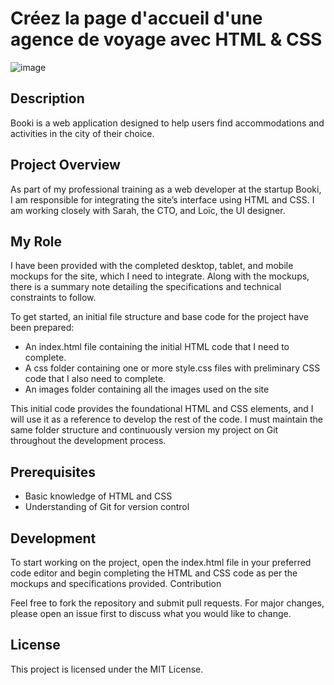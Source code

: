 # Créez la page d'accueil d'une agence de voyage avec HTML & CSS

![image](https://github.com/Arno37/BOOKI/assets/140819974/dc7e8f42-bab2-4fcb-b95e-d62c0b873e22)

## Description

Booki is a web application designed to help users find accommodations and activities in the city of their choice.

## Project Overview

As part of my professional training as a web developer at the startup Booki, I am responsible for integrating the site’s interface using HTML and CSS. I am working closely with Sarah, the CTO, and Loïc, the UI designer.

## My Role

I have been provided with the completed desktop, tablet, and mobile mockups for the site, which I need to integrate. Along with the mockups, there is a summary note detailing the specifications and technical constraints to follow.

To get started, an initial file structure and base code for the project have been prepared:

- An index.html file containing the initial HTML code that I need to complete.
- A css folder containing one or more style.css files with preliminary CSS code that I also need to complete.
- An images folder containing all the images used on the site

This initial code provides the foundational HTML and CSS elements, and I will use it as a reference to develop the rest of the code. I must maintain the same folder structure and continuously version my project on Git throughout the development process.

## Prerequisites

- Basic knowledge of HTML and CSS
- Understanding of Git for version control

## Development

To start working on the project, open the index.html file in your preferred code editor and begin completing the HTML and CSS code as per the mockups and specifications provided.
Contribution

Feel free to fork the repository and submit pull requests. For major changes, please open an issue first to discuss what you would like to change.

## License

This project is licensed under the MIT License.
